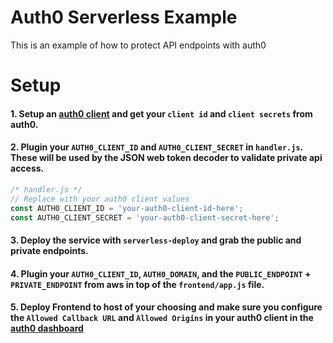 # Auth0 Serverless Example

This is an example of how to protect API endpoints with auth0

# Setup

#### 1. Setup an [auth0 client](https://auth0.com/docs/clients) and get your `client id` and `client secrets` from auth0.

#### 2. Plugin your `AUTH0_CLIENT_ID` and `AUTH0_CLIENT_SECRET` in `handler.js`. These will be used by the JSON web token decoder to validate private api access.

```js
/* handler.js */
// Replace with your auth0 client values
const AUTH0_CLIENT_ID = 'your-auth0-client-id-here';
const AUTH0_CLIENT_SECRET = 'your-auth0-client-secret-here';
```

#### 3. Deploy the service with `serverless-deploy` and grab the public and private endpoints.

#### 4. Plugin your `AUTH0_CLIENT_ID`, `AUTH0_DOMAIN`, and the `PUBLIC_ENDPOINT` + `PRIVATE_ENDPOINT` from aws in top of the `frontend/app.js` file.

#### 5. Deploy Frontend to host of your choosing and make sure you configure the `Allowed Callback URL` and `Allowed Origins` in your auth0 client in the [auth0 dashboard](https://manage.auth0.com)
